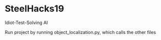 # SteelHacks19
Idiot-Test-Solving AI

Run project by running object_localization.py, which calls the other files
